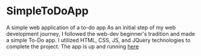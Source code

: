 # SimpleToDoApp
A simple web application of a to-do app
As an initial step of my web development journey, I followed the web-dev beginner's tradition and made a simple To-Do app.
I utilized HTML, CSS, JS, and JQuery technologies to complete the project.
The app is up and running <a href="https://kaanserin.github.io/SimpleToDoApp/">here</a>
